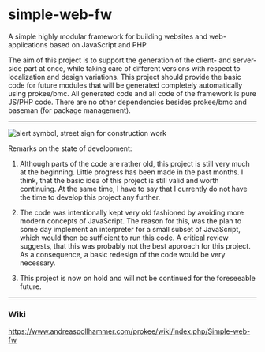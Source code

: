 # simple-web-fw
A simple highly modular framework for building websites and web-applications based on JavaScript and PHP.

The aim of this project is to support the generation of the client- and server-side part at once, while taking care of different versions with respect to localization and design variations.
This project should provide the basic code for future modules that will be generated completely automatically using prokee/bmc.
All generated code and all code of the framework is pure JS/PHP code. There are no other dependencies besides prokee/bmc and baseman (for package management).

--------------------------------------------------------------------------------

![alert symbol, street sign for construction work](http://www.andreaspollhammer.com/images/work.png "under construction")

Remarks on the state of development:

1) Although parts of the code are rather old, this project is still very much at the beginning.
Little progress has been made in the past months. I think, that the basic idea of this project is still valid and worth continuing.
At the same time, I have to say that I currently do not have the time to develop this project any further.

2) The code was intentionally kept very old fashioned by avoiding more modern concepts of JavaScript. The reason for this, was the plan to some day implement an interpreter for a small subset of JavaScript, which would then be sufficient to run this code. A critical review suggests, that this was probably not the best approach for this project.
As a consequence, a basic redesign of the code would be very necessary.

3) This project is now on hold and will not be continued for the foreseeable future.

--------------------------------------------------------------------------------

### Wiki

<https://www.andreaspollhammer.com/prokee/wiki/index.php/Simple-web-fw>
